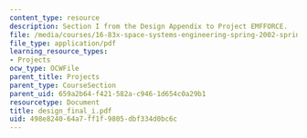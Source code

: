 ```yaml
---
content_type: resource
description: Section I from the Design Appendix to Project EMFFORCE.
file: /media/courses/16-83x-space-systems-engineering-spring-2002-spring-2003/498e824064a7ff1f9805dbf334d0bc6c_design_final_i.pdf
file_type: application/pdf
learning_resource_types:
- Projects
ocw_type: OCWFile
parent_title: Projects
parent_type: CourseSection
parent_uid: 659a2b64-f421-582a-c946-1d654c0a29b1
resourcetype: Document
title: design_final_i.pdf
uid: 498e8240-64a7-ff1f-9805-dbf334d0bc6c
---
```

